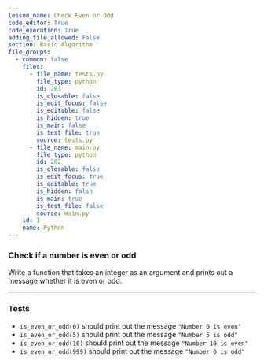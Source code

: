 ```yaml
---
lesson_name: Check Even or Odd
code_editor: True
code_execution: True
adding_file_allowed: False
section: Basic Algorithm
file_groups:
  - common: false
    files:
      - file_name: tests.py
        file_type: python
        id: 283
        is_closable: false
        is_edit_focus: false
        is_editable: false
        is_hidden: true
        is_main: false
        is_test_file: true
        source: tests.py
      - file_name: main.py
        file_type: python
        id: 282
        is_closable: false
        is_edit_focus: true
        is_editable: true
        is_hidden: false
        is_main: true
        is_test_file: false
        source: main.py
    id: 1
    name: Python
---
```


### Check if a number is even or odd

Write a function that takes an integer as an argument and prints out a message whether it is even or odd.

---

### Tests

<ul>
<li id="test-1"><code>is_even_or_odd(0)</code> should print out the message <code>"Number 0 is even"</code></li>
<li id="test-2"><code>is_even_or_odd(5)</code> should print out the message <code>"Number 5 is odd"</code></li>
<li id="test-3"><code>is_even_or_odd(10)</code> should print out the message <code>"Number 10 is even"</code></li>
<li id="test-4"><code>is_even_or_odd(999)</code> should print out the message <code>"Number 0 is odd"</code></li>
</ul>
